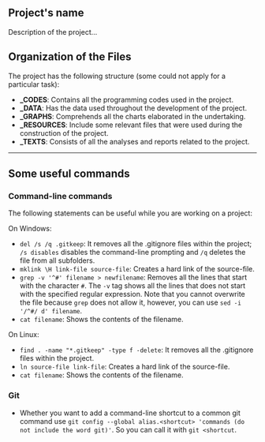 ##  Project's name

Description of the project...

##  Organization of the Files

The project has the following structure (some could not apply for a particular task):
  * **_CODES**: Contains all the programming codes used in the project.
  * **_DATA**:  Has the data used throughout the development of the project.
  * **_GRAPHS**: Comprehends all the charts elaborated in the undertaking.
  * **_RESOURCES**: Include some relevant files that were used during the construction of the project.
  * **_TEXTS**: Consists of all the analyses and reports related to the project.

---

##  Some useful commands

### Command-line commands

The following statements can be useful while you are working on a project:

On Windows:

* `del /s /q .gitkeep`: It removes all the .gitignore files within the project; `/s disables` disables the command-line prompting and `/q` deletes the file from all subfolders.
* `mklink \H link-file source-file`: Creates a hard link of the source-file.
* `grep -v '^#' filename > newfilename`: Removes all the lines that start with the character `#`.  The `-v` tag shows all the lines that does not start with the specified regular expression. Note that you cannot overwrite the file because `grep` does not allow it, however, you can use `sed -i '/^#/ d' filename`.
* `cat filename`: Shows the contents of the filename.

On Linux:

* `find . -name "*.gitkeep" -type f -delete`: It removes all the .gitignore files within the project.
* `ln source-file link-file`: Creates a hard link of the source-file.
* `cat filename`: Shows the contents of the filename.

### Git

* Whether you want to add a command-line shortcut to a common git command use `git config --global alias.<shortcut> 'commands (do not include the word git)'`. So you can call it with `git <shortcut`.
